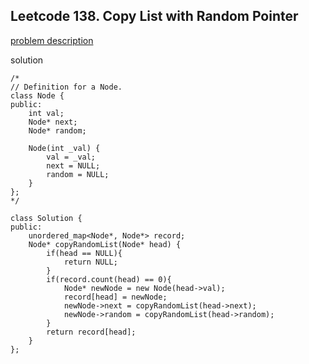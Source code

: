 Leetcode 138. Copy List with Random Pointer
-------------------------------------------

[problem description](https://leetcode-cn.com/problems/copy-list-with-random-pointer/)

solution
```
/*
// Definition for a Node.
class Node {
public:
    int val;
    Node* next;
    Node* random;
    
    Node(int _val) {
        val = _val;
        next = NULL;
        random = NULL;
    }
};
*/

class Solution {
public:
    unordered_map<Node*, Node*> record;
    Node* copyRandomList(Node* head) {
        if(head == NULL){
            return NULL;
        }
        if(record.count(head) == 0){
            Node* newNode = new Node(head->val);
            record[head] = newNode;
            newNode->next = copyRandomList(head->next);
            newNode->random = copyRandomList(head->random);
        }
        return record[head];
    }
};
```